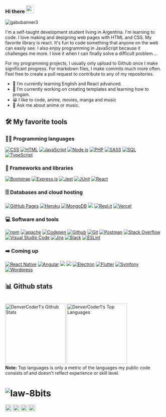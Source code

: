 ### Hi there <img src="https://media.giphy.com/media/hvRJCLFzcasrR4ia7z/giphy.gif" width="25px">
![gabubanner3](https://user-images.githubusercontent.com/47054908/163169935-c94f4c05-db08-4004-812a-4e3e7662c052.png)

I'm a self-taught development student living in Argentina.
I'm learning to code. I love making and designing web pages with HTML and CSS. My favorite library is react.
It's fun to code something that anyone on the web can easily see. I also enjoy programming in JavaScript because it challenges me more. I love it when I can finally solve a difficult problem....

For my programming projects, I usually only upload to Github once I make significant progress. For markdown files, I make commits much more often. Feel free to create a pull request to contribute to any of my repositories.

- 🌱 I’m currently learning English and React advanced.
- 🔭 I’m currently working on creating templates and learning how to progam.
- 😀 I like to code, anime, movies, manga and music
- 💬 Ask me about anime or music.

## 🛠️ My favorite tools

### 👨‍💻 Programming languages

<p>
    <a href="#"><img alt="CSS" src="https://img.shields.io/badge/CSS-1572B6.svg?logo=css3&logoColor=white"></a>
    <a href="#"><img alt="HTML" src="https://img.shields.io/badge/HTML-E34F26.svg?logo=html5&logoColor=white"></a>
    <a href="#"><img alt="JavaScript" src="https://img.shields.io/badge/JavaScript-111.svg?logo=javascript&logoColor=white"></a>
    <a href="#"><img alt="Node.js" src="https://img.shields.io/badge/Node.js-43853D.svg?logo=node.js&logoColor=white"></a>
    <a href="#"><img alt="PHP" src="https://img.shields.io/badge/PHP-777BB4.svg?logo=php&logoColor=white"></a>
    <a href="#"><img alt="SASS" src="https://img.shields.io/badge/Sass-hotpink.svg?logo=SASS&logoColor=white"></a>
    <a href="#"><img alt="SQL" src="https://custom-icon-badges.herokuapp.com/badge/SQL-025E8C.svg?logo=database&logoColor=white"></a>
    <a href="#"><img alt="TypeScript" src="https://img.shields.io/badge/TypeScript-007ACC.svg?logo=typescript&logoColor=white"></a>
</p>

### 🧰 Frameworks and libraries

<p>
    <a href="#"><img alt="Bootstrap" src="https://img.shields.io/badge/Bootstrap-7952B3.svg?logo=bootstrap&logoColor=white"></a>
    <a href="#"><img alt="Express.js" src="https://img.shields.io/badge/Express.js-404d59.svg?logo=express&logoColor=white"></a>
    <a href="#"><img alt="Jest" src="https://img.shields.io/badge/Jest-C21325.svg?logo=jest&logoColor=white"></a>
    <a href="#"><img alt="JUnit" src="https://custom-icon-badges.herokuapp.com/badge/JUnit-25A162.svg?logo=check-circle&logoColor=white"></a>
    <a href="#"><img alt="React" src="https://img.shields.io/badge/React-20232a.svg?logo=react&logoColor=%2361DAFB"></a>
</p>

### 🗄️ Databases and cloud hosting

<p>
    <a href="#"><img alt="GitHub Pages" src="https://img.shields.io/badge/GitHub%20Pages-327FC7.svg?logo=github&logoColor=white"></a>
    <a href="#"><img alt="Heroku" src="https://img.shields.io/badge/Heroku-430098.svg?logo=heroku&logoColor=white"></a>
    <a href="#"><img alt="MongoDB" src ="https://img.shields.io/badge/MongoDB-4ea94b.svg?logo=mongodb&logoColor=white"></a>
    <a href="#"><img src="https://img.shields.io/badge/-MySQL-F29111?style=flat-square&logo=MySQL&logoColor=white"/></a>
    <a href="#"><img alt="Repl.it" src="https://img.shields.io/badge/Repl.it-0D101E.svg?logo=Replit&logoColor=white"></a>
    <a href="#"><img alt="Vercel" src="https://img.shields.io/badge/Vercel-000000.svg?logo=vercel&logoColor=white"></a>
</p>


### 💻 Software and tools

<p>
    <a href="#"><img alt="npm" src="https://img.shields.io/badge/-NPM-CB3837?style=flat-square&logo=NPM&logoColor=white" ></a>
    <a href="#"><img alt="apache" src="https://img.shields.io/badge/-Apache-D22128?style=flat-square&logo=Apache&logoColor=white" ></a>
    <a href="#"><img alt="Codepen" src="https://img.shields.io/badge/Codepen-000000.svg?logo=codepen&logoColor=white"></a>
    <a href="#"><img alt="Github" src="https://img.shields.io/badge/-Github-181717?style=flat-square&logo=GitHub&logoColor=white"></a>
    <a href="#"><img alt="Git" src="https://img.shields.io/badge/Git-F05033.svg?logo=git&logoColor=white"></a>
    <a href="#"><img alt="Postman" src="https://img.shields.io/badge/Postman-FF6C37?logo=postman&logoColor=white"></a>
    <a href="#"><img alt="Stack Overflow" src="https://img.shields.io/badge/-Stack%20Overflow-FE7A16?logo=stack-overflow&logoColor=white"></a>
    <a href="#"><img alt="Visual Studio Code" src="https://img.shields.io/badge/Visual%20Studio%20Code-0078d7.svg?logo=visual-studio-code&logoColor=white"></a>
    <a href="#"><img alt="Jira" src="https://img.shields.io/badge/jira-111.svg?logo=jira&logoColor=white"></a>
    <a href="#"><img alt="Slack" src="https://img.shields.io/badge/-Slack-E01563?style=flat-square&logo=Slack&logoColor=white"></a>
    <a href="#"><img alt="ESLint" src="https://img.shields.io/badge/-ESLint-4B32C3?style=flat-square&logo=ESLint&logoColor=white"/></a>
</p>

### ➡️ Coming up

<p>
  <a href="#"><img alt="React Native" src="https://img.shields.io/badge/React%20Native-20232a.svg?logo=react&logoColor=%2361DAFB"></a>
  <a href="#"><img alt="Angular" src="https://img.shields.io/badge/Angular-111111.svg?logo=angular&logoColor=white"></a>
  <a href="#"><img src="https://img.shields.io/badge/-Vue.js-42B883?style=flat-square&logo=Vue.js&logoColor=white"></a>
  <a href="#"><img src="https://img.shields.io/badge/-Laravel-F55247?style=flat-square&logo=Laravel&logoColor=white"></a>
  <a href="#"><img alt="Electron" src="https://img.shields.io/badge/Electron-20232e.svg?logo=electron&logoColor=white"></a>
  <a href="#"><img alt="Flutter" src="https://img.shields.io/badge/Flutter-02569B.svg?logo=flutter&logoColor=white"></a>
  <a href="#"><img alt="Symfony" src="https://img.shields.io/badge/Symfony-111111.svg?logo=symfony&logoColor=white"></a>
  <a href="#"><img alt="Wordpress" src="https://img.shields.io/badge/Wordpress-21759B?logo=wordpress&logoColor=white"></a>
</p>

## 📊 Github stats

<!-- https://github.com/GABjTDev/github-readme-stats -->
  <br/>
    <a href="https://github.com/GABjTDev/github-readme-stats"><img alt="DenverCoder1's Github Stats" src="https://denvercoder1-github-readme-stats.vercel.app/api/?username=GABjTDev&show_icons=true&count_private=true&theme=react&hide_border=true&bg_color=1F222E&title_color=F85D7F&icon_color=F8D866" height="192px"/></a>
  <a href="https://github.com/GABjTDev/github-readme-stats"><img alt="DenverCoder1's Top Languages" src="https://github-readme-stats.vercel.app/api/top-langs/?username=GABjTDev&langs_count=8&layout=compact&theme=react&hide_border=true&bg_color=1F222E&title_color=F85D7F&icon_color=F8D866&hide=Jupyter%20Notebook" height="192px"/></a>
  <br/>
  <b>Note:</b> Top languages is only a metric of the languages my public code consists of and doesn't reflect experience or skill level.

# ![law-8bits](https://user-images.githubusercontent.com/47054908/163171862-2941185c-fd0f-47cc-8b4f-083c2cee8ed6.gif)
<a href="https://twitter.com/GABjTDev" title='Twitter'>
  <img align="left" alt="GABjTDev | Twitter" width="22px" src="https://raw.githubusercontent.com/peterthehan/peterthehan/master/assets/twitter.svg" />
</a>
<a href="https://www.linkedin.com/in/gabjtdev" title='LinkedIn'>
  <img align="left" alt="Gabriel LinkedIN" width="22px" src="https://raw.githubusercontent.com/peterthehan/peterthehan/master/assets/linkedin.svg" />
</a>
<a href="https://codepen.io/gabjtdev" title='Codepen'>
  <img align="left" alt="Gabriel CodePen" width="22px" src="https://user-images.githubusercontent.com/47054908/163047235-cd88c22a-1c7f-4bbb-abfe-ba636092ef87.png" />
</a>
<a href="https://gabjtdev.vercel.app/" title='Portafolio'>
  <img align="left" alt="Gabriel portafolio" width="22px" src="https://user-images.githubusercontent.com/47054908/163048009-9f597a38-1960-4d38-a9d3-8d53c114ea0d.png" />
</a>
<!--
**GabrielOmarR/GabrielOmarR** is a ✨ _special_ ✨ repository because its `README.md` (this file) appears on your GitHub profile.

Here are some ideas to get you started:

- 🔭 I’m currently working on ...
- 🌱 I’m currently learning ...
- 👯 I’m looking to collaborate on ...
- 🤔 I’m looking for help with ...
- 💬 Ask me about ...
- 📫 How to reach me: ...
- 😄 Pronouns: ...
- ⚡ Fun fact: ...
-->

